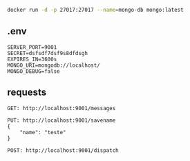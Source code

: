 

````bash
docker run -d -p 27017:27017 --name=mongo-db mongo:latest
````


## .env
```
SERVER_PORT=9001
SECRET=dsfsdf7dsf9s8dfdsgh
EXPIRES_IN=3600s
MONGO_URI=mongodb://localhost/
MONGO_DEBUG=false
```

## requests
```
GET: http://localhost:9001/messages

PUT: http://localhost:9001/savename  
{ 
    "name": "teste" 
}

POST: http://localhost:9001/dispatch
```
